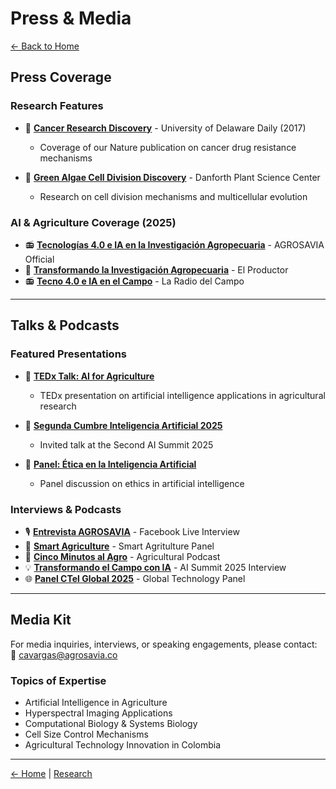 # Press & Media

[← Back to Home](/)

## Press Coverage

### Research Features

- 📰 [**Cancer Research Discovery**](https://www.udel.edu/udaily/2017/june/nature-random-variations-cancer-drug-resistance/) - University of Delaware Daily (2017)
  - Coverage of our Nature publication on cancer drug resistance mechanisms

- 🦠 [**Green Algae Cell Division Discovery**](https://www.danforthcenter.org/news/new-discovery-on-how-green-algae-count-cell-divisions-illuminates-key-step-needed-for-the-evolution-of-multicellular-life/) - Danforth Plant Science Center
  - Research on cell division mechanisms and multicellular evolution

### AI & Agriculture Coverage (2025)

- 📻 [**Tecnologías 4.0 e IA en la Investigación Agropecuaria**](https://www.agrosavia.co/noticias/tecnologías-4-0-e-inteligencia-artificial-transformando-la-investigación-agropecuaria-en-colombia) - AGROSAVIA Official
- 🌾 [**Transformando la Investigación Agropecuaria**](https://elproductor.com/2025/05/tecnologias-4-0-e-inteligencia-artificial-transformando-la-investigacion-agropecuaria-en-colombia/) - El Productor
- 📻 [**Tecno 4.0 e IA en el Campo**](https://laradiodelcampo.com.co/2025/05/19/tecno-4-0-e-ia-transformando-la-investigacion-agropecuaria/) - La Radio del Campo

---

## Talks & Podcasts

### Featured Presentations

- 🎤 [**TEDx Talk: AI for Agriculture**](https://www.youtube.com/watch?v=ctVui8Z7aJU&t=601s)
  - TEDx presentation on artificial intelligence applications in agricultural research

- 🤖 [**Segunda Cumbre Inteligencia Artificial 2025**](https://www.youtube.com/live/ICp1CzuR4cw?si=3k8in5BS7l1JgP6_&t=11517)
  - Invited talk at the Second AI Summit 2025

- 🎯 [**Panel: Ética en la Inteligencia Artificial**](https://www.youtube.com/watch?v=79zzq2ZZzJo)
  - Panel discussion on ethics in artificial intelligence

### Interviews & Podcasts

- 🎙️ [**Entrevista AGROSAVIA**](https://www.facebook.com/share/v/15hzcyvxKp/?mibextid=wwXIfr) - Facebook Live Interview
- 🌱 [**Smart Agriculture**](https://www.youtube.com/watch?v=ofjz03f1mX0&t=16s) - Smart Agritulture Panel
- 🚜 [**Cinco Minutos al Agro**](https://youtu.be/xQleEqemhow?si=mDYPzswOU71lGDzX) - Agricultural Podcast
- 💡 [**Transformando el Campo con IA**](https://www.agrosavia.co/noticias/transformando-el-campo-colombiano-con-el-poder-de-la-inteligencia-artificial) - AI Summit 2025 Interview
- 🌐 [**Panel CTel Global 2025**](https://www.youtube.com/live/3RLQ2u-fBzU?si=skdShT5GwvPa7Rih&t=1715) - Global Technology Panel

---

## Media Kit

For media inquiries, interviews, or speaking engagements, please contact:  
📧 cavargas@agrosavia.co

### Topics of Expertise
- Artificial Intelligence in Agriculture
- Hyperspectral Imaging Applications
- Computational Biology & Systems Biology
- Cell Size Control Mechanisms
- Agricultural Technology Innovation in Colombia

---

[← Home](/) | [Research](/research)
